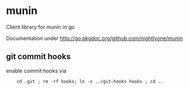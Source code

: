 munin
============

Client library for munin in go

Documentation under http://go.pkgdoc.org/github.com/nightlyone/munin

git commit hooks
-----------------------
enable commit hooks via

        cd .git ; rm -rf hooks; ln -s ../git-hooks hooks ; cd ..

